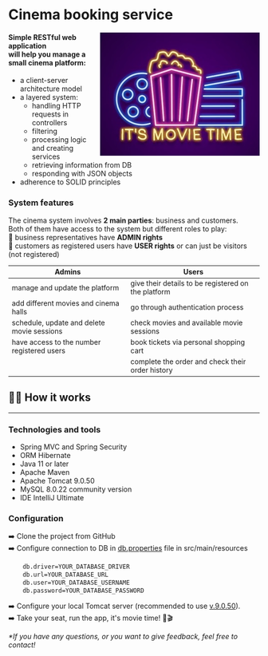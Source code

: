 <h1>Cinema booking service</h1>

<p>
   <img align="right" src="img/main.jpeg"/>
</p>


#### Simple RESTful web application</br> will help you manage a small cinema platform:

- a client-server architecture model
- a layered system: 
  - handling HTTP requests in controllers
  - filtering 
  - processing logic and creating services
  - retrieving information from DB
  - responding with JSON objects
- adherence to SOLID principles

### System features

The cinema system involves **2 main parties**: business and customers.</br> 
Both of them have access to the system but different roles to play:</br>
🔸 business representatives have **ADMIN rights** </br>
🔸 customers as registered users have **USER rights** or can just be visitors (not registered)


| Admins                                     | Users                                               |
|--------------------------------------------|-----------------------------------------------------|
| manage and update  the platform            | give their details to be registered on the platform |
| add different movies and cinema halls      | go through authentication process                   |
| schedule, update and delete movie sessions | check movies and available movie sessions           |
| have access to the number registered users | book tickets via personal shopping cart             |
|                                            | complete the order and check their order history    |                           


## 👩‍💻 How it works

----

### Technologies and tools

-  Spring MVC and Spring Security                            
-  ORM Hibernate                                             
-  Java 11 or later                                          
-  Apache Maven                                              
-  Apache Tomcat 9.0.50                                                                     
-  MySQL 8.0.22 community version                            
-  IDE IntelliJ Ultimate                                     


### Configuration

➡️️ Clone the project from GitHub </br>
➡️️ Configure connection to DB in [db.properties](src/main/resources/db.properties) file in src/main/resources </br>


        db.driver=YOUR_DATABASE_DRIVER
        db.url=YOUR_DATABASE_URL
        db.user=YOUR_DATABASE_USERNAME
        db.password=YOUR_DATABASE_PASSWORD


➡️️ Configure your local Tomcat server (recommended to use [v.9.0.50](https://archive.apache.org/dist/tomcat/tomcat-9/v9.0.50/)). </br>
➡️️ Take your seat, run the app, it's movie time! 🍿🎬

_*If you have any questions, or you want to give feedback,  feel free to contact!_
